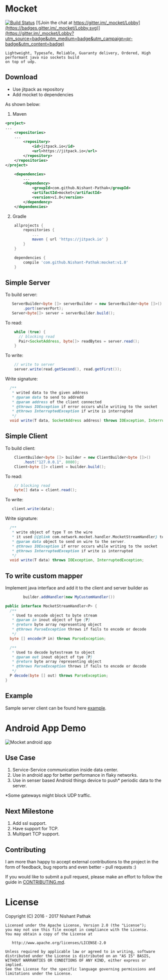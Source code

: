 Mocket
======

[![Build Status](https://travis-ci.org/Nishant-Pathak/mocket.svg?branch=master)](https://travis-ci.org/Nishant-Pathak/mocket)
[![Join the chat at https://gitter.im/_mocket/Lobby](https://badges.gitter.im/_mocket/Lobby.svg)](https://gitter.im/_mocket/Lobby?utm_source=badge&utm_medium=badge&utm_campaign=pr-badge&utm_content=badge)


    Lightweight, Typesafe, Reliable, Guaranty delivery, Ordered, High performant java nio sockets build 
    on top of udp.

Download
--------
 * Use jitpack as repository
 * Add mocket to dependencies

As shown below:

1. Maven
```xml
<project>
...
    <repositories>
    ...
        <repository>
            <id>jitpack.io</id>
            <url>https://jitpack.io</url>
        </repository>
    </repositories>
</project>
```

```xml
    <dependencies>
        ...
        <dependency>
            <groupId>com.github.Nishant-Pathak</groupId>
            <artifactId>mocket</artifactId>
            <version>v1.0</version>
        </dependency>
    </dependencies>
```

2. Gradle
```groovy
    allprojects {
        repositories {
            ...
            maven { url 'https://jitpack.io' }
        }
    }
```
```groovy
    dependencies {
        compile 'com.github.Nishant-Pathak:mocket:v1.0'
    }
```

Simple Server
-------------
To build server:
```java
   ServerBuilder<byte []> serverBuilder = new ServerBuilder<byte []>()
        .port(serverPort);
   Server<byte[]> server = serverBuilder.build();
```
To read:
```java
    while (true) {
      // blocking read
      Pair<SocketAddress, byte[]> readBytes = server.read();
    }
```
To write:
```java
    // write to server
    server.write(read.getSecond(), read.getFirst());
```
Write signature:
```java
  /**
   * writed data to the given address
   * @param data to send to addredd
   * @param address of the client connected
   * @throws IOException if error occurs while writing to the socket
   * @throws InterruptedException if write is interrupted
   */
  void write(T data, SocketAddress address) throws IOException, InterruptedException;

```
Simple Client
-------------
To build client:
```java
    ClientBuilder<byte []> builder = new ClientBuilder<byte []>()
        .host("127.0.0.1", 8080);
    Client<byte []> client = builder.build();
```
To read:
```java
    // blocking read
    byte[] data = client.read();
```
To write:
```java
   client.write(data);
```
Write signature:
```java
  /**
   * write object of type T on the wire
   * it used @{@link com.network.mocket.handler.MocketStreamHandler} to parse the object
   * @param data object to send on wire to the server.
   * @throws IOException if error occurs while writing to the socket
   * @throws InterruptedException if write is interrupted
   */
  void write(T data) throws IOException, InterruptedException;
```

To write custom mapper
----------------------
Implement java interface and add it to the client and server builder as

```java
        builder.addHandler(new MyCustomHandler())
```

```java
public interface MocketStreamHandler<P> {
  /**
   * Used to encode object to byte stream
   * @param in inout object of tye {P}
   * @return byte array representing object
   * @throws ParseException throws if fails to encode or decode
   */
  byte [] encode(P in) throws ParseException;

  /**
   * Used to decode bytestream to object
   * @param out inout object of tye {P}
   * @return byte array representing object
   * @throws ParseException throws if fails to encode or decode
   */
  P decode(byte [] out) throws ParseException;
}
```

Example
-------
Sample server client can be found here [example](/src/main/java/com/network/mocket/example).

Android App Demo
================
![Mocket android app](https://github.com/Nishant-Pathak/mocket_android_demo)

Use Case
--------
1. Service-Service communication inside data center.
2. Use in android app for better performance in flaky networks.
3. Use in senser based Android things device to push* periodic data to the server.

*Some gateways might block UDP traffic.

Next Milestone
--------------
1. Add ssl support.
2. Have support for TCP.
3. Multipart TCP support.

Contributing
------------
I am more than happy to accept external contributions to the project in the form of feedback, bug reports and even better - pull requests :)

If you would like to submit a pull request, please make an effort to follow the guide in [CONTRIBUTING.md](CONTRIBUTING.md).

License
=======
Copyright (C) 2016 - 2017 Nishant Pathak

    Licensed under the Apache License, Version 2.0 (the "License");
    you may not use this file except in compliance with the License.
    You may obtain a copy of the License at

       http://www.apache.org/licenses/LICENSE-2.0

    Unless required by applicable law or agreed to in writing, software
    distributed under the License is distributed on an "AS IS" BASIS,
    WITHOUT WARRANTIES OR CONDITIONS OF ANY KIND, either express or implied.
    See the License for the specific language governing permissions and
    limitations under the License.
